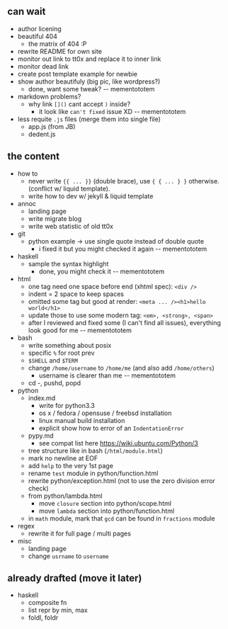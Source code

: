 can wait
--------

- author licening
- beautiful 404
    - the matrix of 404 :P
- rewrite README for own site
- monitor out link to tt0x and replace it to inner link
- monitor dead link
- create post template example for newbie
- show author beautifuly (big pic, like wordpress?)
    - done, want some tweak? -- mementototem
- markdown problems?
    - why link `[]()` cant accept `)` inside?
        - it look like `can't fixed` issue XD -- mementototem
- less requite `.js` files (merge them into single file)
    - app.js (from JB)
    - dedent.js

the content
-----------

- how to
    - never write `{{ ... }}` (double brace), use `{ { ... } }` otherwise.
        (conflict w/ liquid template).
    - write how to dev w/ jekyll & liquid template
- annoc
    - landing page
    - write migrate blog
    - write web statistic of old tt0x
- git
    - python example -> use single quote instead of double quote
        - i fixed it but you might checked it again -- mementototem
- haskell
    - sample the syntax highlight
        - done, you might check it -- mementototem
- html
    - one tag need one space before end (xhtml spec): `<div />`
    - indent = 2 space to keep spaces
    - omitted some tag but good at render: `<meta ... /><h1>hello world</h1>`
    - update those to use some modern tag: `<em>, <strong>, <span>`
    - after I reviewed and fixed some (I can't find all issues), everything look good for me -- mementototem
- bash
    - write something about posix
    - specific `%` for root prev
    - `$SHELL` and `$TERM`
    - change `/home/username` to `/home/me` (and also add `/home/others`)
        - username is clearer than me -- mementototem
    - cd -, pushd, popd
- python
    - index.md
        - write for python3.3
        - os x / fedora / opensuse / freebsd installation
        - linux manual build installation
        - explicit show how to error of an `IndentationError`
    - pypy.md
        - see compat list here <https://wiki.ubuntu.com/Python/3>
    - tree structure like in bash (`/html/module.html`)
    - mark no newline at EOF
    - add `help` to the very 1st page
    - rename `test` module in python/function.html
    - rewrite python/exception.html (not to use the zero division error check)
    - from python/lambda.html
        - move `closure` section into python/scope.html
        - move `lambda` section into python/function.html
    - in `math` module, mark that `gcd` can be found in `fractions` module
- regex
    - rewrite it for full page / multi pages
- misc
    - landing page
    - change `usrname` to `username`


already drafted (move it later)
-------------------------------

- haskell
    - composite fn
    - list repr by min, max
    - foldl, foldr
